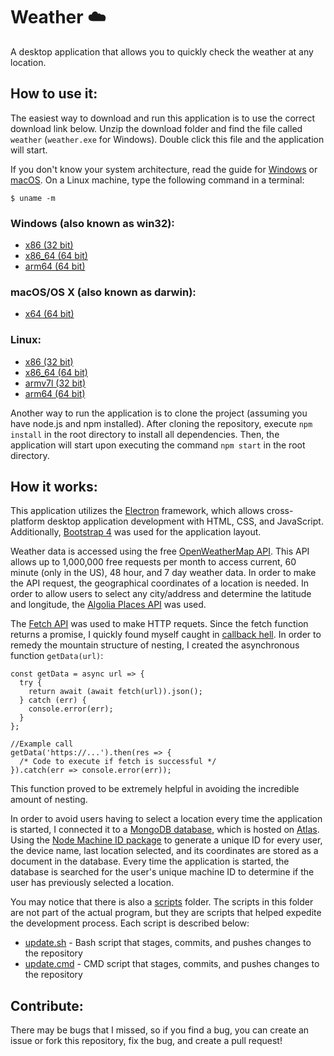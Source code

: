 # Weather :cloud:
A desktop application that allows you to quickly check the weather at any location.

## How to use it:
The easiest way to download and run this application is to use the correct download link below. Unzip the download folder and find the file called ```weather``` (```weather.exe``` for Windows). Double click this file and the application will start. 
  
If you don't know your system architecture, read the guide for [Windows](https://www.chiefarchitect.com/support/article/KB-01230/determining-if-your-computer-is-32-bit-or-64-bit.html#Windows) or [macOS](https://www.chiefarchitect.com/support/article/KB-01230/determining-if-your-computer-is-32-bit-or-64-bit.html#macOS). On a Linux machine, type the following command in a terminal:
```
$ uname -m
```
  
### Windows (also known as win32):
- [x86 (32 bit)](https://github.com/dvptl68/Weather/raw/master/builds/weather-win32-ia32.zip)
- [x86_64 (64 bit)](https://github.com/dvptl68/Weather/raw/master/builds/weather-win32-x64.zip)
- [arm64 (64 bit)](https://github.com/dvptl68/Weather/raw/master/builds/weather-win32-arm64.zip)

### macOS/OS X (also known as darwin):
- [x64 (64 bit)](https://github.com/dvptl68/Weather/raw/master/builds/weather-darwin-x64.zip)

### Linux:
- [x86 (32 bit)](https://github.com/dvptl68/Weather/raw/master/builds/weather-linux-ia32.zip)
- [x86_64 (64 bit)](https://github.com/dvptl68/Weather/raw/master/builds/weather-linux-x64.zip)
- [armv7l (32 bit)](https://github.com/dvptl68/Weather/raw/master/builds/weather-linux-armv7l.zip)
- [arm64 (64 bit)](https://github.com/dvptl68/Weather/raw/master/builds/weather-linux-arm64.zip)

Another way to run the application is to clone the project (assuming you have node.js and npm installed). After cloning the repository, execute ```npm install``` in the root directory to install all dependencies. Then, the application will start upon executing the command ```npm start``` in the root directory.

## How it works:
This application utilizes the [Electron](https://github.com/electron/electron) framework, which allows cross-platform desktop application development with HTML, CSS, and JavaScript. Additionally, [Bootstrap 4](https://getbootstrap.com/) was used for the application layout.  
  
Weather data is accessed using the free [OpenWeatherMap API](https://openweathermap.org/api). This API allows up to 1,000,000 free requests per month to access current, 60 minute (only in the US), 48 hour, and 7 day weather data. In order to make the API request, the geographical coordinates of a location is needed. In order to allow users to select any city/address and determine the latitude and longitude, the [Algolia Places API](https://community.algolia.com/places/) was used.  
  
The [Fetch API](https://developer.mozilla.org/en-US/docs/Web/API/Fetch_API/Using_Fetch) was used to make HTTP requets. Since the fetch function returns a promise, I quickly found myself caught in [callback hell](http://callbackhell.com/). In order to remedy the mountain structure of nesting, I created the asynchronous function ```getData(url)```:
```
const getData = async url => {
  try {
    return await (await fetch(url)).json();
  } catch (err) {
    console.error(err);
  }
};

//Example call
getData('https://...').then(res => {
  /* Code to execute if fetch is successful */
}).catch(err => console.error(err));
```
This function proved to be extremely helpful in avoiding the incredible amount of nesting.  
  
In order to avoid users having to select a location every time the application is started, I connected it to a [MongoDB database](https://www.mongodb.com/), which is hosted on [Atlas](https://www.mongodb.com/cloud/atlas). Using the [Node Machine ID package](https://www.npmjs.com/package/node-machine-id) to generate a unique ID for every user, the device name, last location selected, and its coordinates are stored as a document in the database. Every time the application is started, the database is searched for the user's unique machine ID to determine if the user has previously selected a location.

You may notice that there is also a [scripts](https://github.com/dvptl68/Weather/tree/master/scripts) folder. The scripts in this folder are not part of the actual program, but they are scripts that helped expedite the development process. Each script is described below:
- [update.sh](https://github.com/dvptl68/Weather/blob/master/scripts/update.sh) - Bash script that stages, commits, and pushes changes to the repository
- [update.cmd](https://github.com/dvptl68/Weather/blob/master/scripts/update.cmd) - CMD script that stages, commits, and pushes changes to the repository


## Contribute:
There may be bugs that I missed, so if you find a bug, you can create an issue or fork this repository, fix the bug, and create a pull request!
